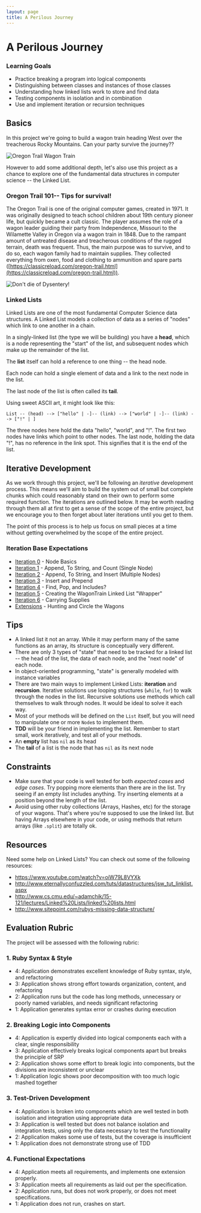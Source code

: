 ```yaml
---
layout: page
title: A Perilous Journey
---
```


# A Perilous Journey

### Learning Goals

* Practice breaking a program into logical components
* Distinguishing between classes and instances of those classes
* Understanding how linked lists work to store and find data
* Testing components in isolation and in combination
* Use and implement iteration or recursion techniques

## Basics

In this project we're going to build a wagon train heading West over the treacherous Rocky Mountains. Can your party survive the journey??

![Oregon Trail Wagon Train](https://gamefaqs.akamaized.net/screens/b/4/9/gfs_35158_2_1.jpg#center)

However to add some additional depth, let's also use this project as a chance to explore one of the fundamental data structures in computer science -- the Linked List.

### Oregon Trail 101-- Tips for survival!

The Oregon Trail is one of the original computer games, created in 1971. It was originally designed to teach school children about 19th century pioneer life, but quickly became a cult classic. The player assumes the role of a wagon leader guiding their party from Independence, Missouri to the Wilamette Valley in Oregon via a wagon train in 1848. Due to the rampant amount of untreated disease and treacherous conditions of the rugged terrain, death was frequent. Thus, the main purpose was to survive, and to do so, each wagon family had to maintain supplies. They collected everything from oxen, food and clothing to ammunition and spare parts ([https://classicreload.com/oregon-trail.html](https://classicreload.com/oregon-trail.html)).

![Don't die of Dysentery!](http://i.onionstatic.com/avclub/5907/21/16x9/960.jpg)

### Linked Lists

Linked Lists are one of the most fundamental Computer Science data structures. A Linked List models a collection of data as a series of "nodes" which link to one another in a chain.

In a singly-linked list (the type we will be building) you have a __head__, which is a node representing the "start" of the list, and subsequent nodes which make up the remainder of the list.

The __list__ itself can hold a reference to one thing -- the head node.

Each node can hold a single element of data and a link to the next node in the list.

The last node of the list is often called its __tail__.

Using sweet ASCII art, it might look like this:

```
List -- (head) --> ["hello" | -]-- (link) --> ["world" | -]-- (link) --> ["!" | ]
```
The three nodes here hold the data "hello", "world", and "!". The first two nodes have links which point to other nodes. The last node, holding the data "!", has no reference in the link spot. This signifies that it is the end of the list.

## Iterative Development

As we work through this project, we'll be following an _iterative_ development process. This means we'll aim to build the system out of small but complete chunks which could reasonably stand on their own to perform some required function. The iterations are outlined below. It may be worth reading through them all at first to get a sense of the scope of the entire project, but we encourage you to then forget about later iterations until you get to them.

The point of this process is to help us focus on small pieces at a time without getting overwhelmed by the scope of the entire project.

### Iteration Base Expectations

* [Iteration 0](perilous_journey_iterations/iteration_0.md) - Node Basics
* [Iteration 1](perilous_journey_iterations/iteration_1.md) - Append, To String, and Count (Single Node)
* [Iteration 2](perilous_journey_iterations/iteration_2.md) - Append, To String, and Insert (Multiple Nodes)
* [Iteration 3](perilous_journey_iterations/iteration_3.md) - Insert and Prepend
* [Iteration 4](perilous_journey_iterations/iteration_4.md) - Find, Pop, and Includes?
* [Iteration 5](perilous_journey_iterations/iteration_5.md) - Creating the WagonTrain Linked List "Wrapper"
* [Iteration 6](perilous_journey_iterations/iteration_6.md) - Carrying Supplies
* [Extensions](perilous_journey_iterations/extensions.md) - Hunting and Circle the Wagons

## Tips

* A linked list it not an array. While it may perform many of the same functions as an array, its structure is conceptually very different.
* There are only 3 types of "state" that need to be tracked for a linked list -- the head of the list, the data of each node, and the "next node" of each node.
* In object-oriented programming, "state" is generally modeled with instance variables
* There are two main ways to implement Linked Lists: __iteration__ and __recursion__. Iterative solutions use looping structures (`while`, `for`) to walk through the nodes in the list. Recursive solutions use methods which call themselves to walk through nodes. It would be ideal to solve it each way.
* Most of your methods will be defined on the `List` itself, but you will need to manipulate one or more `Node`s to implement them.
* __TDD__ will be your friend in implementing the list. Remember to start small, work iteratively, and test all of your methods.
* An __empty__ list has `nil` as its head
* The __tail__ of a list is the node that has `nil` as its next node

## Constraints

* Make sure that your code is well tested for both *expected cases* and *edge cases*. Try popping more elements than there are in the list. Try seeing if an empty list includes anything. Try inserting elements at a position beyond the length of the list.
* Avoid using other ruby collections (Arrays, Hashes, etc) for the storage of your wagons. That's where you're supposed to use the linked list. But having Arrays elsewhere in your code, or using methods that return arrays (like `.split`) are totally ok.

## Resources

Need some help on Linked Lists? You can check out some of the following resources:

* https://www.youtube.com/watch?v=oiW79L8VYXk
* http://www.eternallyconfuzzled.com/tuts/datastructures/jsw_tut_linklist.aspx
* http://www.cs.cmu.edu/~adamchik/15-121/lectures/Linked%20Lists/linked%20lists.html
* http://www.sitepoint.com/rubys-missing-data-structure/

## Evaluation Rubric

The project will be assessed with the following rubric:

### 1. Ruby Syntax & Style

* 4:  Application demonstrates excellent knowledge of Ruby syntax, style, and refactoring
* 3:  Application shows strong effort towards organization, content, and refactoring
* 2:  Application runs but the code has long methods, unnecessary or poorly named variables, and needs significant refactoring
* 1:  Application generates syntax error or crashes during execution

### 2. Breaking Logic into Components

* 4: Application is expertly divided into logical components each with a clear, single responsibility
* 3: Application effectively breaks logical components apart but breaks the principle of SRP
* 2: Application shows some effort to break logic into components, but the divisions are inconsistent or unclear
* 1: Application logic shows poor decomposition with too much logic mashed together


### 3. Test-Driven Development

* 4: Application is broken into components which are well tested in both isolation and integration using appropriate data
* 3: Application is well tested but does not balance isolation and integration tests, using only the data necessary to test the functionality
* 2: Application makes some use of tests, but the coverage is insufficient
* 1: Application does not demonstrate strong use of TDD

### 4. Functional Expectations

* 4: Application meets all requirements, and implements one extension properly.
* 3: Application meets all requirements as laid out per the specification.
* 2: Application runs, but does not work properly, or does not meet specifications.
* 1: Application does not run, crashes on start.
